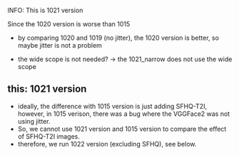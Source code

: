 
INFO: This is 1021 version



Since the 1020 version is worse than 1015

- by comparing 1020 and 1019 (no jitter), the 1020 version is better, so maybe jitter is not a problem

- the wide scope is not needed? -> the 1021_narrow does not use the wide scope

<!-- - the SFHQ-T2I images are too fake? -> the 1021_no_sfhq version does not use the SFHQ-T2I images -->


## this: 1021 version
- ideally, the difference with 1015 version is just adding SFHQ-T2I, however, in 1015 verison, there was a bug where the VGGFace2 was not using jitter. 
- So, we cannot use 1021 version and 1015 version to compare the effect of SFHQ-T2I images.
- therefore, we run 1022 version (excluding SFHQ), see below.